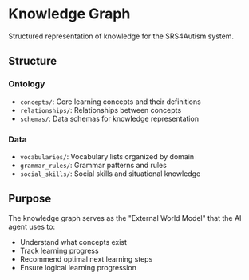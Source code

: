 # Knowledge Graph

Structured representation of knowledge for the SRS4Autism system.

## Structure

### Ontology
- `concepts/`: Core learning concepts and their definitions
- `relationships/`: Relationships between concepts
- `schemas/`: Data schemas for knowledge representation

### Data
- `vocabularies/`: Vocabulary lists organized by domain
- `grammar_rules/`: Grammar patterns and rules
- `social_skills/`: Social skills and situational knowledge

## Purpose

The knowledge graph serves as the "External World Model" that the AI agent uses to:
- Understand what concepts exist
- Track learning progress
- Recommend optimal next learning steps
- Ensure logical learning progression

